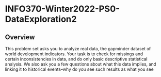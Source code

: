 # INFO370-Winter2022-PS0-DataExploration2

## Overview
This problem set asks you to analyze real data, the gapminder dataset of world development indicators. Your task is to check for missings and certain inconsistencies in data, and do only basic descriptive statistical analysis. We also ask you a few questions about what this data implies, and linking it to historical events–why do you see such results as what you see

